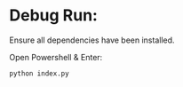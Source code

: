 # Debug Run:
Ensure all dependencies have been installed.


Open Powershell & Enter:

    python index.py


